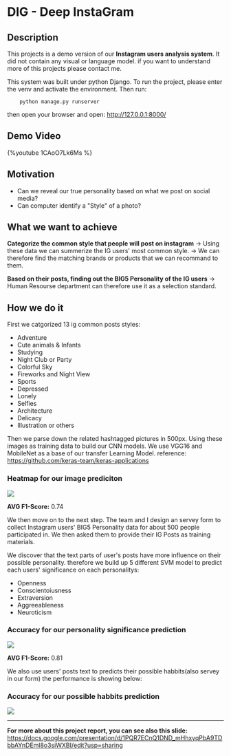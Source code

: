 # DIG - Deep InstaGram 

## Description
This projects is a demo version of our **Instagram users analysis system**.
It did not contain any visual or language model. if you want to understand more of this projects please contact me.

This system was built under python Django.
To run the project, please enter the venv and activate the environment. Then run:
```python=
    python manage.py runserver
```
then open your browser and open: http://127.0.0.1:8000/

## Demo Video
{%youtube 1CAoO7Lk6Ms %}
## Motivation
* Can we reveal our true personality based on what we post on social media?
* Can computer identify a "Style" of a photo?

## What we want to achieve 
**Categorize the common style that people will post on instagram**
→ Using these data we can summerize the IG users' most common style. 
→ We can therefore find the matching brands or products that we can recommand to them.

**Based on their posts, finding out the BIG5 Personality of the IG users**
→ Human Resourse department can therefore use it as a selection standard.

## How we do it
First we catgorized 13 ig common posts styles:
* Adventure
* Cute animals & Infants
* Studying
* Night Club or Party
* Colorful Sky
* Fireworks and Night View
* Sports
* Depressed 
* Lonely
* Selfies
* Architecture
* Delicacy
* Illustration or others

Then we parse down the related hashtagged pictures in 500px.
Using these images as training data to build our CNN models.
We use VGG16 and MobileNet as a base of our transfer Learning Model.
reference: https://github.com/keras-team/keras-applications

### Heatmap for our image prediciton
![](https://i.imgur.com/SzFp0tX.png)


**AVG F1-Score:** 0.74

We then move on to the next step. The team and I design an servey form to collect Instagram users' BIG5 Personality data for about 500 people participated in. We then asked them to provide their IG Posts as training materials.

We discover that the text parts of user's posts have more influence on their possible personality. therefore we build up 5 different SVM model to predict each users' significance on each personalitys:
* Openness
* Conscientoiusness
* Extraversion
* Aggreeableness
* Neuroticism

### Accuracy for our personality significance prediction
![](https://i.imgur.com/dc5bxyx.png)

**AVG F1-Score:** 0.81

We also use users' posts text to predicts their possible habbits(also servey in our form)
the performance is showing below:
### Accuracy for our possible habbits prediction
![](https://i.imgur.com/EviSLng.png)

-----
**For more about this project report, you can see also this slide:**
https://docs.google.com/presentation/d/1PQR7ECnQ1DND_mHhxyqPbA9TDbbAYnDEml8o3siWXBI/edit?usp=sharing